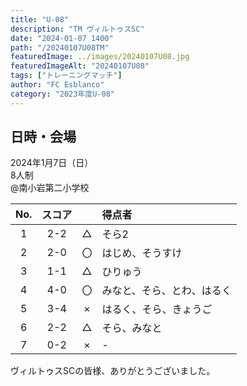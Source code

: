 ```yaml
---
title: "U-08"
description: "TM ヴィルトゥスSC"
date: "2024-01-07 1400"
path: "/20240107U08TM"
featuredImage: ../images/20240107U08.jpg
featuredImageAlt: "20240107U08"
tags: ["トレーニングマッチ"]
author: "FC Esblanco"
category: "2023年度U-08"
---
```


## 日時・会場

2024年1月7日（日）<br>
8人制<br>
@南小岩第二小学校

| No.| スコア |   | 得点者  |
|:--:|:------:|:-:|:--------|
| 1  | 2-2 | △ |そら2|
| 2  | 2-0 | 〇 |はじめ、そうすけ|
| 3  | 1-1 | △ |ひりゅう|
| 4  | 4-0 | 〇 |みなと、そら、とわ、はるく|
| 5  | 3-4 | × |はるく、そら、きょうご|
| 6  | 2-2 | △ |そら、みなと|
| 7  | 0-2 | × |-|

ヴィルトゥスSCの皆様、ありがとうございました。

